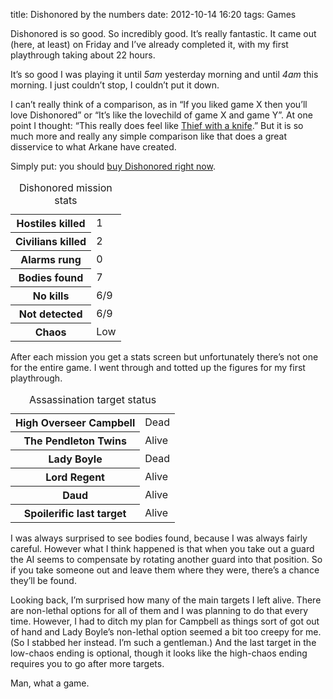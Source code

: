 title: Dishonored by the numbers
date: 2012-10-14 16:20
tags: Games

Dishonored is so good. So incredibly good. It’s really fantastic. It came out (here, at least) on Friday and I’ve already completed it, with my first playthrough taking about 22 hours.

It’s so good I was playing it until *5am* yesterday morning and until *4am* this morning. I just couldn’t stop, I couldn’t put it down.

I can’t really think of a comparison, as in “If you liked game X then you’ll love Dishonored” or “It’s like the lovechild of game X and game Y”. At one point I thought: “This really does feel like [Thief with a knife](http://www.rockpapershotgun.com/2012/07/06/from-the-shadows-hands-on-with-dishonored/).” But it is so much more and really any simple comparison like that does a great disservice to what Arkane have created.

Simply put: you should [buy Dishonored right now](http://store.steampowered.com/app/205100/).

<table class="g1-unitRight g1-50 g2-unitRight g2-33 pull-right">
  <caption>Dishonored mission stats</caption>

  <tbody>
    <tr>
      <th>Hostiles killed</th>
      <td class="tab-figures">1</td>
    </tr>
    <tr>
      <th>Civilians killed</th>
      <td class="tab-figures">2</td>
    </tr>
    <tr>
      <th>Alarms rung</th>
      <td class="tab-figures">0</td>
    </tr>
    <tr>
      <th>Bodies found</th>
      <td class="tab-figures">7</td>
    </tr>
    <tr>
      <th>No kills</th>
      <td class="tab-figures">6/9</td>
    </tr>
    <tr>
      <th>Not detected</th>
      <td class="tab-figures">6/9</td>
    </tr>
    <tr>
      <th>Chaos</th>
      <td class="tab-figures">Low</td>
    </tr>
  </tbody>
</table>

After each mission you get a stats screen but unfortunately there’s not one for the entire game. I went through and totted up the figures for my first playthrough.

<table class="g1-unitRight g1-50 g2-unitRight g2-33 pull-right">
  <caption>Assassination target status</caption>
  <tbody>
    <tr>
      <th>High Overseer Campbell</th>
      <td>Dead</td>
    </tr>
    <tr>
      <th>The Pendleton Twins</th>
      <td>Alive</td>
    </tr>
    <tr>
      <th>Lady Boyle</th>
      <td>Dead</td>
    </tr>
    <tr>
      <th>Lord Regent</th>
      <td>Alive</td>
    </tr>
    <tr>
      <th>Daud</th>
      <td>Alive</td>
    </tr>
    <tr>
      <th>Spoilerific last target</th>
      <td>Alive</td>
    </tr>
  </tbody>
</table>

I was always surprised to see bodies found, because I was always fairly careful. However what I think happened is that when you take out a guard the AI seems to compensate by rotating another guard into that position. So if you take someone out and leave them where they were, there’s a chance they’ll be found.

Looking back, I’m surprised how many of the main targets I left alive. There are non-lethal options for all of them and I was planning to do that every time. However, I had to ditch my plan for Campbell as things sort of got out of hand and Lady Boyle’s non-lethal option seemed a bit too creepy for me. (So I stabbed her instead. I’m such a gentleman.) And the last target in the low-chaos ending is optional, though it looks like the high-chaos ending requires you to go after more targets.

Man, what a game.
